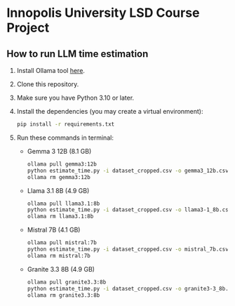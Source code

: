 # Innopolis University LSD Course Project

## How to run LLM time estimation

1. Install Ollama tool [here](https://ollama.com/download).
2. Clone this repository.
3. Make sure you have Python 3.10 or later.
4. Install the dependencies (you may create a virtual environment):

    ```bash
    pip install -r requirements.txt
    ```

5. Run these commands in terminal:
    - Gemma 3 12B (8.1 GB)

        ```bash
        ollama pull gemma3:12b
        python estimate_time.py -i dataset_cropped.csv -o gemma3_12b.csv -m gemma3:12b
        ollama rm gemma3:12b
        ```

    - Llama 3.1 8B (4.9 GB)

        ```bash
        ollama pull llama3.1:8b
        python estimate_time.py -i dataset_cropped.csv -o llama3-1_8b.csv -m llama3.1:8b
        ollama rm llama3.1:8b
        ```

    - Mistral 7B (4.1 GB)

        ```bash
        ollama pull mistral:7b
        python estimate_time.py -i dataset_cropped.csv -o mistral_7b.csv -m mistral:7b
        ollama rm mistral:7b
        ```

    - Granite 3.3 8B (4.9 GB)

        ```bash
        ollama pull granite3.3:8b
        python estimate_time.py -i dataset_cropped.csv -o granite3-3_8b.csv -m granite3.3:8b
        ollama rm granite3.3:8b
        ```
